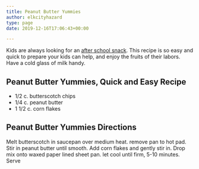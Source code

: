 ```yaml
---
title: Peanut Butter Yummies
author: elkcityhazard
type: page
date: 2019-12-16T17:06:43+00:00

---
```

Kids are always looking for an [after school snack][1]. This recipe is so easy and quick to prepare your kids can help, and enjoy the fruits of their labors. Have a cold glass of milk handy.

## Peanut Butter Yummies, Quick and Easy Recipe

  * 1/2 c. butterscotch chips
  * 1/4 c. peanut butter
  * 1 1/2 c. corn flakes

## Peanut Butter Yummies Directions

Melt butterscotch in saucepan over medium heat. remove pan to hot pad. Stir in peanut butter until smooth. Add corn flakes and gently stir in. Drop mix onto waxed paper lined sheet pan. let cool until firm, 5-10 minutes. Serve

 [1]: /wordpress/kids-corner-recipes/